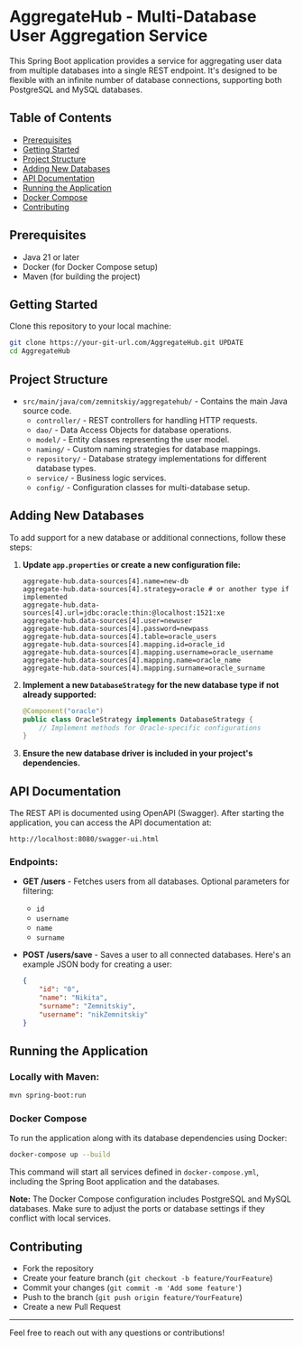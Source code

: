 # AggregateHub - Multi-Database User Aggregation Service

This Spring Boot application provides a service for aggregating user data from multiple databases into a single REST endpoint. It's designed to be flexible with an infinite number of database connections, supporting both PostgreSQL and MySQL databases.

## Table of Contents
- [Prerequisites](#prerequisites)
- [Getting Started](#getting-started)
- [Project Structure](#project-structure)
- [Adding New Databases](#adding-new-databases)
- [API Documentation](#api-documentation)
- [Running the Application](#running-the-application)
- [Docker Compose](#docker-compose)
- [Contributing](#contributing)

## Prerequisites
- Java 21 or later
- Docker (for Docker Compose setup)
- Maven (for building the project)

## Getting Started
Clone this repository to your local machine:

```bash
git clone https://your-git-url.com/AggregateHub.git UPDATE
cd AggregateHub
```

## Project Structure
- `src/main/java/com/zemnitskiy/aggregatehub/` - Contains the main Java source code.
   - `controller/` - REST controllers for handling HTTP requests.
   - `dao/` - Data Access Objects for database operations.
   - `model/` - Entity classes representing the user model.
   - `naming/` - Custom naming strategies for database mappings.
   - `repository/` - Database strategy implementations for different database types.
   - `service/` - Business logic services.
   - `config/` - Configuration classes for multi-database setup.

## Adding New Databases
To add support for a new database or additional connections, follow these steps:

1. **Update `app.properties` or create a new configuration file:**

   ```properties
   aggregate-hub.data-sources[4].name=new-db
   aggregate-hub.data-sources[4].strategy=oracle # or another type if implemented
   aggregate-hub.data-sources[4].url=jdbc:oracle:thin:@localhost:1521:xe
   aggregate-hub.data-sources[4].user=newuser
   aggregate-hub.data-sources[4].password=newpass
   aggregate-hub.data-sources[4].table=oracle_users
   aggregate-hub.data-sources[4].mapping.id=oracle_id
   aggregate-hub.data-sources[4].mapping.username=oracle_username
   aggregate-hub.data-sources[4].mapping.name=oracle_name
   aggregate-hub.data-sources[4].mapping.surname=oracle_surname
   ```

2. **Implement a new `DatabaseStrategy` for the new database type if not already supported:**

   ```java
   @Component("oracle")
   public class OracleStrategy implements DatabaseStrategy {
       // Implement methods for Oracle-specific configurations
   }
   ```

3. **Ensure the new database driver is included in your project's dependencies.**

## API Documentation
The REST API is documented using OpenAPI (Swagger). After starting the application, you can access the API documentation at:

```
http://localhost:8080/swagger-ui.html
```

### Endpoints:
- **GET /users** - Fetches users from all databases. Optional parameters for filtering:
   - `id`
   - `username`
   - `name`
   - `surname`

- **POST /users/save** - Saves a user to all connected databases. Here's an example JSON body for creating a user:

  ```json
  {
      "id": "0",
      "name": "Nikita",
      "surname": "Zemnitskiy",
      "username": "nikZemnitskiy"
  }
  ```


## Running the Application

### Locally with Maven:
```bash
mvn spring-boot:run
```

### Docker Compose
To run the application along with its database dependencies using Docker:

```bash
docker-compose up --build
```

This command will start all services defined in `docker-compose.yml`, including the Spring Boot application and the databases.

**Note:** The Docker Compose configuration includes PostgreSQL and MySQL databases. Make sure to adjust the ports or database settings if they conflict with local services.

## Contributing
- Fork the repository
- Create your feature branch (`git checkout -b feature/YourFeature`)
- Commit your changes (`git commit -m 'Add some feature'`)
- Push to the branch (`git push origin feature/YourFeature`)
- Create a new Pull Request

---
Feel free to reach out with any questions or contributions!